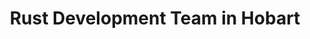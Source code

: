 ---
title: Rust Development Team in Hobart
permalink: /landings/locations/hobart/developer/rust
technology: Rust
location: Hobart
---